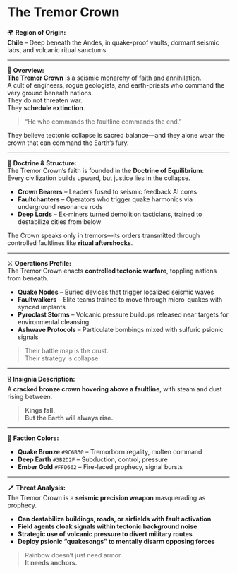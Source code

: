 # The Tremor Crown

🌍 **Region of Origin:**  
**Chile** – Deep beneath the Andes, in quake-proof vaults, dormant seismic labs, and volcanic ritual sanctums

---

🎴 **Overview:**  
**The Tremor Crown** is a seismic monarchy of faith and annihilation.  
A cult of engineers, rogue geologists, and earth-priests who command the very ground beneath nations.  
They do not threaten war.  
They **schedule extinction**.

> “He who commands the faultline commands the end.”

They believe tectonic collapse is sacred balance—and they alone wear the crown that can command the Earth’s fury.

---

🧠 **Doctrine & Structure:**  
The Tremor Crown’s faith is founded in the **Doctrine of Equilibrium**:  
Every civilization builds upward, but justice lies in the collapse.

- **Crown Bearers** – Leaders fused to seismic feedback AI cores  
- **Faultchanters** – Operators who trigger quake harmonics via underground resonance rods  
- **Deep Lords** – Ex-miners turned demolition tacticians, trained to destabilize cities from below

The Crown speaks only in tremors—its orders transmitted through controlled faultlines like **ritual aftershocks**.

---

⚔️ **Operations Profile:**  
The Tremor Crown enacts **controlled tectonic warfare**, toppling nations from beneath.

- **Quake Nodes** – Buried devices that trigger localized seismic waves  
- **Faultwalkers** – Elite teams trained to move through micro-quakes with synced implants  
- **Pyroclast Storms** – Volcanic pressure buildups released near targets for environmental cleansing  
- **Ashwave Protocols** – Particulate bombings mixed with sulfuric psionic signals

> Their battle map is the crust.  
> Their strategy is collapse.

---

🎖️ **Insignia Description:**  
A **cracked bronze crown hovering above a faultline**, with steam and dust rising between.

> **Kings fall.  
> But the Earth will always rise.**

---

🎨 **Faction Colors:**

- **Quake Bronze** `#9C6B30` – Tremorborn regality, molten command  
- **Deep Earth** `#3B2D2F` – Subduction, control, pressure  
- **Ember Gold** `#FFD662` – Fire-laced prophecy, signal bursts

---

🗡️ **Threat Analysis:**  
The Tremor Crown is a **seismic precision weapon** masquerading as prophecy.

- **Can destabilize buildings, roads, or airfields with fault activation**  
- **Field agents cloak signals within tectonic background noise**  
- **Strategic use of volcanic pressure to divert military routes**  
- **Deploy psionic “quakesongs” to mentally disarm opposing forces**

> Rainbow doesn’t just need armor.  
> **It needs anchors.**
